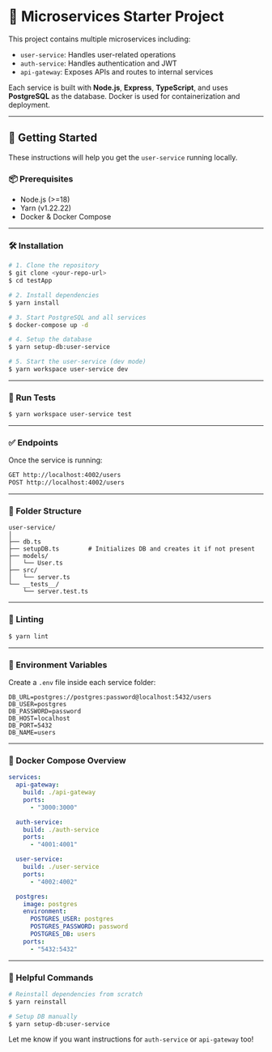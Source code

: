 # 🧱 Microservices Starter Project

This project contains multiple microservices including:
- `user-service`: Handles user-related operations
- `auth-service`: Handles authentication and JWT
- `api-gateway`: Exposes APIs and routes to internal services

Each service is built with **Node.js**, **Express**, **TypeScript**, and uses **PostgreSQL** as the database. Docker is used for containerization and deployment.

---

## 🚀 Getting Started

These instructions will help you get the `user-service` running locally.

### 📦 Prerequisites
- Node.js (>=18)
- Yarn (v1.22.22)
- Docker & Docker Compose

---

### 🛠️ Installation

```bash
# 1. Clone the repository
$ git clone <your-repo-url>
$ cd testApp

# 2. Install dependencies
$ yarn install

# 3. Start PostgreSQL and all services
$ docker-compose up -d

# 4. Setup the database
$ yarn setup-db:user-service

# 5. Start the user-service (dev mode)
$ yarn workspace user-service dev
```

---

### 🧪 Run Tests

```bash
$ yarn workspace user-service test
```

---

### ✅ Endpoints

Once the service is running:

```bash
GET http://localhost:4002/users
POST http://localhost:4002/users
```

---

### 📁 Folder Structure

```
user-service/
│
├── db.ts
├── setupDB.ts        # Initializes DB and creates it if not present
├── models/
│   └── User.ts
├── src/
│   └── server.ts
└── __tests__/
    └── server.test.ts
```

---

### 🧹 Linting

```bash
$ yarn lint
```

---

### 🔐 Environment Variables

Create a `.env` file inside each service folder:

```env
DB_URL=postgres://postgres:password@localhost:5432/users
DB_USER=postgres
DB_PASSWORD=password
DB_HOST=localhost
DB_PORT=5432
DB_NAME=users
```

---

### 🐳 Docker Compose Overview

```yaml
services:
  api-gateway:
    build: ./api-gateway
    ports:
      - "3000:3000"

  auth-service:
    build: ./auth-service
    ports:
      - "4001:4001"

  user-service:
    build: ./user-service
    ports:
      - "4002:4002"

  postgres:
    image: postgres
    environment:
      POSTGRES_USER: postgres
      POSTGRES_PASSWORD: password
      POSTGRES_DB: users
    ports:
      - "5432:5432"
```

---

### 🧠 Helpful Commands

```bash
# Reinstall dependencies from scratch
$ yarn reinstall

# Setup DB manually
$ yarn setup-db:user-service
```

Let me know if you want instructions for `auth-service` or `api-gateway` too!

